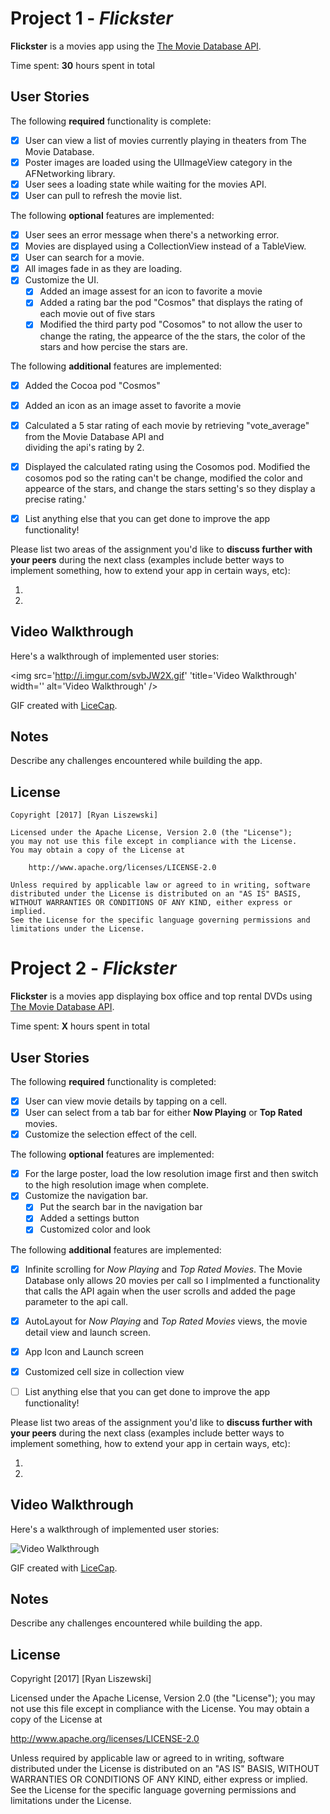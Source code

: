 # Project 1 - *Flickster*

**Flickster** is a movies app using the [The Movie Database API](http://docs.themoviedb.apiary.io/#).

Time spent: **30** hours spent in total

## User Stories

The following **required** functionality is complete:

- [X] User can view a list of movies currently playing in theaters from The Movie Database.
- [X] Poster images are loaded using the UIImageView category in the AFNetworking library.
- [x] User sees a loading state while waiting for the movies API.
- [x] User can pull to refresh the movie list.

The following **optional** features are implemented:

- [x] User sees an error message when there's a networking error.
- [x] Movies are displayed using a CollectionView instead of a TableView.
- [x] User can search for a movie.
- [x] All images fade in as they are loading.
- [x] Customize the UI.
    - [x] Added an image assest for an icon to favorite a movie
    - [x] Added a rating bar the pod "Cosmos" that displays the rating of each movie out of five stars 
    - [x] Modified the third party pod "Cosomos" to not allow the user to change the rating, the appearce of the
        the stars, the color of the stars and how percise the stars are. 
    
The following **additional** features are implemented:
- [x] Added the Cocoa pod "Cosmos"
- [x] Added an icon as an image asset to favorite a movie 
- [x] Calculated a 5 star rating of each movie by retrieving "vote_average" from the Movie Database API and    
        dividing the api's rating by 2.
- [x] Displayed the calculated rating using the Cosomos pod. Modified the cosomos pod so the rating can't be change, modified the color and appearce of the stars, and change the stars setting's so they display a precise rating.'


- [x] List anything else that you can get done to improve the app functionality!

Please list two areas of the assignment you'd like to **discuss further with your peers** during the next class (examples include better ways to implement something, how to extend your app in certain ways, etc):

1. 
2. 

## Video Walkthrough 

Here's a walkthrough of implemented user stories:

<img src='http://i.imgur.com/svbJW2X.gif' 'title='Video Walkthrough' width='' alt='Video Walkthrough' />

GIF created with [LiceCap](http://www.cockos.com/licecap/).

## Notes

Describe any challenges encountered while building the app.

## License

    Copyright [2017] [Ryan Liszewski]

    Licensed under the Apache License, Version 2.0 (the "License");
    you may not use this file except in compliance with the License.
    You may obtain a copy of the License at

        http://www.apache.org/licenses/LICENSE-2.0

    Unless required by applicable law or agreed to in writing, software
    distributed under the License is distributed on an "AS IS" BASIS,
    WITHOUT WARRANTIES OR CONDITIONS OF ANY KIND, either express or implied.
    See the License for the specific language governing permissions and
    limitations under the License.

# Project 2 - *Flickster*

**Flickster** is a movies app displaying box office and top rental DVDs using [The Movie Database API](http://docs.themoviedb.apiary.io/#).

Time spent: **X** hours spent in total

## User Stories

The following **required** functionality is completed:

- [x] User can view movie details by tapping on a cell.
- [x] User can select from a tab bar for either **Now Playing** or **Top Rated** movies.
- [x] Customize the selection effect of the cell.

The following **optional** features are implemented:

- [x] For the large poster, load the low resolution image first and then switch to the high resolution image when complete.
- [x] Customize the navigation bar.
    - [x] Put the search bar in the navigation bar 
    - [x] Added a settings button 
    - [x] Customized color and look 

The following **additional** features are implemented:
- [x] Infinite scrolling for *Now Playing* and *Top Rated Movies*. The Movie Database only allows 20 movies per call so I implmented a functionality that calls the API again when the user scrolls and added the page parameter to the api call. 
- [x] AutoLayout for *Now Playing* and *Top Rated Movies* views, the movie detail view and launch screen.
- [x] App Icon and Launch screen 
- [x] Customized cell size in collection view 

- [ ] List anything else that you can get done to improve the app functionality!

Please list two areas of the assignment you'd like to **discuss further with your peers** during the next class (examples include better ways to implement something, how to extend your app in certain ways, etc):

1. 
2. 

## Video Walkthrough 

Here's a walkthrough of implemented user stories:

<img src='http://i.imgur.com/link/to/your/gif/file.gif' title='Video Walkthrough' width='' alt='Video Walkthrough' />

GIF created with [LiceCap](http://www.cockos.com/licecap/).

## Notes

Describe any challenges encountered while building the app.

## License

Copyright [2017] [Ryan Liszewski]

Licensed under the Apache License, Version 2.0 (the "License");
you may not use this file except in compliance with the License.
You may obtain a copy of the License at

http://www.apache.org/licenses/LICENSE-2.0

Unless required by applicable law or agreed to in writing, software
distributed under the License is distributed on an "AS IS" BASIS,
WITHOUT WARRANTIES OR CONDITIONS OF ANY KIND, either express or implied.
See the License for the specific language governing permissions and
limitations under the License.
